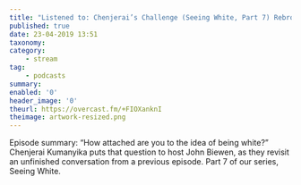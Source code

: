 ```yaml
---
title: "Listened to: Chenjerai’s Challenge (Seeing White, Part 7) Rebroadcast"
published: true
date: 23-04-2019 13:51
taxonomy:
category:
	- stream
tag:
	- podcasts
summary:
enabled: '0'
header_image: '0'
theurl: https://overcast.fm/+FIOXanknI
theimage: artwork-resized.png
--- 
```

Episode summary: “How attached are you to the idea of being white?” Chenjerai Kumanyika puts that question to host John Biewen, as they revisit an unfinished conversation from a previous episode. Part 7 of our series, Seeing White.
